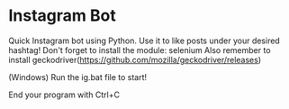 # Instagram Bot

Quick Instagram bot using Python. Use it to like posts under your desired hashtag!
Don't forget to install the module: selenium
Also remember to install geckodriver(https://github.com/mozilla/geckodriver/releases)

(Windows) Run the ig.bat file to start!

End your program with Ctrl+C
